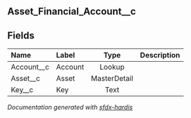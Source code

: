 ## Asset_Financial_Account__c

<!-- Object description -->

## Fields

| Name      | Label | Type | Description |
| :-------- | :---- | :--: | :---------- | 
| Account__c | Account | Lookup | <!-- --> |
| Asset__c | Asset | MasterDetail | <!-- --> |
| Key__c | Key | Text | <!-- --> |




_Documentation generated with [sfdx-hardis](https://sfdx-hardis.cloudity.com)_
